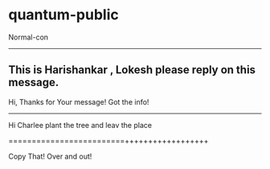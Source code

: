 # quantum-public
Normal-con


--------------

This is Harishankar , Lokesh please reply on this message.
---------------------


Hi, Thanks for Your message! Got the info!

_________________________



Hi Charlee plant the tree and leav the place


=========================++++++++++++++++++


Copy That! Over and out!
